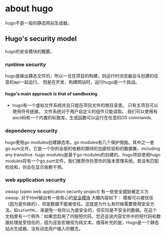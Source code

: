 # about hugo

hugo不是一般的静态网站生成器。

## Hugo's security model
hugo的安全模块的概要。

### runtime security

hugo是输出静态文件的，所以一旦在项目的构建，则运行时浏览器会与创建的任意的api一起运行。
但是在开发、构建网站时，运行hugo是一个挑战。

#### hugo's main approach is that of sandboxing

- hugo有一个虚拟文件系统并且只能在项目文件的根目录里。
只有主项目可以使用符号链接。
文件系统对于用户自定义的组件只能读取。
我们可以使用有ascii码和一个内置的标致库。生成函数可以运行在任意的OS commands.

### dependency security

hugo使用go modules创建静态库。go modules有几个保护措施。其中之一是go.sum文件。它是一个你的全部的依赖的期待的加密检验和的数据集，including any transitive.
hugo modules是基于go modules的创建的。hugo项目使用hugo mudules将有一个go.sum文件。我们推荐你托管你的版本管理系统。若没有匹配检验和，则会在显示依赖干预。

### web application security

owasp (open web application security project)
有一些安全威胁被定义为owasp.
对于html输出有一些核心的[安全模块](https://golang.org/pkg/html/template/#hdr-Security_Model)
大概内容如下：
模板可以被信任（因为是你做的），但是数据不能被信任。这就是为什么有时候需要使用安全方法。如`safeHTML`，来避免一些你认为是安全的，但实际是不安全的数据。在这个文档里有一个例外：如果您启用了内联短代码，您还会说内容文件中的短代码和数据处理是受信任的，因为这些宏被视为纯文本。值得补充的是，Hugo是一个静态站点生成器，没有动态用户输入的概念。